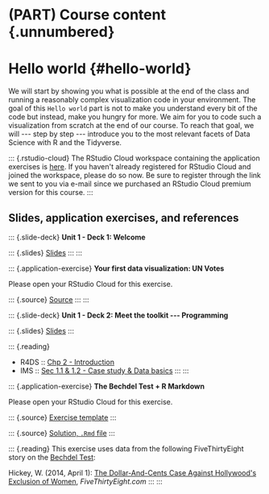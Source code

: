 # (PART) Course content {.unnumbered}

# Hello world {#hello-world}

We will start by showing you what is possible at the end of the class and running a reasonably complex visualization code in your environment.
The goal of this `Hello world` part is not to make you understand every bit of the code but instead, make you hungry for more.
We aim for you to code such a visualization from scratch at the end of our course.
To reach that goal, we will --- step by step --- introduce you to the most relevant facets of Data Science with R and the Tidyverse.

::: {.rstudio-cloud}
The RStudio Cloud workspace containing the application exercises is [here](https://rstudio.cloud/spaces/136405/projects).
If you haven't already registered for RStudio Cloud and joined the workspace, please do so now.
Be sure to register through the link we sent to you via e-mail since we purchased an RStudio Cloud premium version for this course.
:::

## Slides, application exercises, and references

::: {.slide-deck}
**Unit 1 - Deck 1: Welcome**

::: {.slides}
[Slides](https://lukas-jue.github.io/intro-tidyverse/slides/u1-d01-welcome/u1-d01-welcome.html#1)
:::
:::

::: {.application-exercise}
**Your first data visualization: UN Votes**

Please open your RStudio Cloud for this exercise.

::: {.source}
[Source](https://github.com/lukas-jue/intro-tidyverse/blob/master/docs/application-exercises/ae-01a-un-votes/unvotes.Rmd)
:::
:::

::: {.slide-deck}
**Unit 1 - Deck 2: Meet the toolkit --- Programming**

::: {.slides}
[Slides](https://lukas-jue.github.io/intro-tidyverse/slides/u1-d02-toolkit-r/u1-d02-toolkit-r.html)
:::

::: {.reading}
-   R4DS :: [Chp 2 - Introduction](https://r4ds.had.co.nz/explore-intro.html)
-   IMS :: [Sec 1.1 & 1.2 - Case study & Data basics](https://openintro-ims.netlify.app/getting-started-with-data.html#basic-stents-strokes)
:::
:::

::: {.application-exercise}
**The Bechdel Test + R Markdown**

Please open your RStudio Cloud for this exercise.

::: {.source}
[Exercise template](https://github.com/lukas-jue/intro-tidyverse/blob/master/docs/application-exercises/ae-02-bechdel-rmarkdown/bechdel.Rmd)
:::

::: {.source}
[Solution, `.Rmd` file](https://github.com/lukas-jue/intro-tidyverse/blob/master/docs/application-exercises/ae-02-bechdel-rmarkdown/bechdel-solution.Rmd)
:::

::: {.reading}
This exercise uses data from the following FiveThirtyEight story on the [Bechdel Test](https://en.wikipedia.org/wiki/Bechdel_test):

Hickey, W.
(2014, April 1): [The Dollar-And-Cents Case Against Hollywood's Exclusion of Women](https://github.com/lukas-jue/intro-tidyverse/blob/master/docs/application-exercises/ae-02-bechdel-rmarkdown/bechdel.Rmd), *FiveThirtyEight.com*
:::
:::
